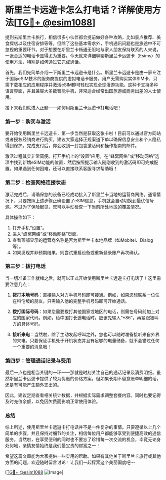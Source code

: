 # 斯里兰卡远遊卡怎么打电话？详解使用方法[[TG💪+ @esim1088](https://t.me/s/esim1088)]

提到去斯里兰卡旅行，相信很多小伙伴都会提前做好各种攻略，比如景点推荐、美食探店以及住宿安排等等。但除了这些基本需求外，手机通讯问题也是旅途中不可忽视的重要环节。对于想要在斯里兰卡畅通无阻地与家人朋友保持联系的人来说，一张合适的电话卡显得尤为重要。今天就来详细聊聊斯里兰卡远遊卡（Esims）的使用方法，特别是如何通过它完成通话。

首先，我们先简单介绍一下斯里兰卡远遊卡是什么。斯里兰卡远遊卡是由一家专注于国际eSIM技术的服务商提供的虚拟电话卡服务。用户无需购买实体SIM卡，只需下载相应的应用程序并激活eSIM即可轻松实现全球漫游功能。这种卡支持多种语言界面，并且兼容大多数智能手机，非常适合经常出国旅游或商务出差的人士使用。

接下来我们就进入正题——如何用斯里兰卡远遊卡打电话吧！

### 第一步：购买与激活

要开始使用斯里兰卡远遊卡，第一步当然是获取这张卡啦！目前可以通过官方网站或者授权经销商进行购买。建议大家选择正规渠道下单以确保信息安全和个人隐私得到保护。完成支付后，你会收到一封包含激活码和操作指南的邮件。

激活过程其实非常简便。打开手机上的“设置”应用，在“蜂窝网络”或“移动网络”选项中找到新增eSIM功能的位置，然后按照提示输入刚刚收到的激活码即可完成配置。如果遇到任何困难，还可以直接联系客服寻求帮助哦！

### 第二步：检查网络连接状态

激活完成后，请确保您的设备已经成功接入了斯里兰卡当地的运营商网络。通常情况下，只要按照上述步骤正确设置了eSIM信息，手机就会自动切换到最优信号源。不过为了保险起见，您可以手动检查一下当前所处地区的覆盖情况。

具体操作如下：
1. 打开手机“设置”。
2. 进入“蜂窝网络”或“移动网络”页面。
3. 查看顶部显示的运营商名称是否为斯里兰卡本地品牌（如Mobitel、Dialog等）。
4. 如果发现并非预期结果，则尝试重启设备或重新登录账户再次确认。

### 第三步：拨打电话

当一切准备工作就绪之后，就可以正式开始使用斯里兰卡远遊卡打电话了！这里需要注意几点：

1. **拨打本地号码**：直接输入对方手机号码即可接通。例如，如果您想联系一位住在科伦坡的朋友，只需输入他的完整手机号码即可开始通话。
   
2. **拨打国际号码**：如果您需要拨打其他国家或地区的电话，则需在号码前加上对应的国家代码。例如，给中国打长途电话时，应该先输入“+86”，再紧跟被叫方的具体号码。

3. **接听来电**：当然啦，除了主动发起呼叫之外，您也可以随时准备接听来自外界的来电。只要保证手机处于开机状态并且有足够的电量储备，就不会错过任何一个重要的消息哦！

### 第四步：管理通话记录与费用

最后一点也是相当关键的一环——那就是时刻关注自己的通话记录及消费明细。虽然斯里兰卡远遊卡提供了较为优惠的价格方案，但如果长期不留意账单明细的话，还是有可能产生额外支出的。

因此，建议定期查看相关统计数据，并根据实际需求调整套餐内容。同时也要记得及时充值余额，以免因欠费而影响正常使用体验。

### 总结

综上所述，使用斯里兰卡远遊卡打电话并不是一件复杂的事情。只要遵循以上几个简单的步骤，并且保持对细节的关注，相信每位用户都能够享受到便捷高效的通信服务。当然啦，在享受便利的同时也不要忘了珍惜每一次交流的机会，毕竟无论身处何地，亲情友情始终是我们最宝贵的财富之一！

希望这篇文章能为大家提供一些实用的帮助。如果有其他关于斯里兰卡旅行或其他方面的问题，欢迎随时留言讨论！让我们一起探索这个美丽国度吧～

[[TG💪+ @esim1088](https://t.me/s/esim1088) ![Image](https://i.postimg.cc/4NQfJmqS/Snipaste-2025-05-13-00-14-12.png)]